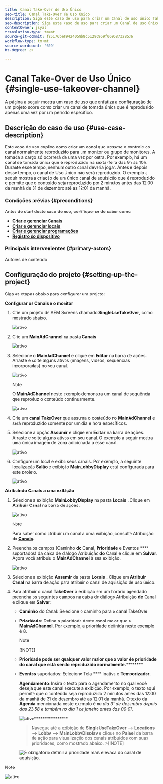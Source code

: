 ```yaml
---
title: Canal Take-Over de Uso Único
seo-title: Canal Take-Over de Uso Único
description: Siga este caso de uso para criar um Canal de uso único Take-Over.
seo-description: Siga este caso de uso para criar um Canal de uso único Take-Over.
contentOwner: jsyal
translation-type: tm+mt
source-git-commit: f25176be89424059b8c51296969f069687328536
workflow-type: tm+mt
source-wordcount: '629'
ht-degree: 2%

---
```



# Canal Take-Over de Uso Único {#single-use-takeover-channel}

A página a seguir mostra um caso de uso que enfatiza a configuração de um projeto sobre como criar um canal de tomada única que é reproduzido apenas uma vez por um período específico.


## Descrição do caso de uso {#use-case-description}

Este caso de uso explica como criar um canal que *assume* o controle do canal normalmente reproduzido para um monitor ou grupo de monitores. A tomada a cargo só ocorrerá de uma vez por outra.
Por exemplo, há um canal de tomada única que é reproduzido na sexta-feira das 9h às 10h. Durante esse tempo, nenhum outro canal deveria jogar. Antes e depois desse tempo, o canal de Uso Único não será reproduzido. O exemplo a seguir mostra a criação de um único canal de aquisição que é reproduzido e permite que o conteúdo seja reproduzido por 2 minutos antes das 12:00 da manhã de 31 de dezembro até as 12:01 da manhã.

### Condições prévias {#preconditions}

Antes de start deste caso de uso, certifique-se de saber como:

* **[Criar e gerenciar Canais](managing-channels.md)**
* **[Criar e gerenciar locais](managing-locations.md)**
* **[Criar e gerenciar programações](managing-schedules.md)**
* **[Registro do dispositivo](device-registration.md)**

### Principais intervenientes {#primary-actors}

Autores de conteúdo

## Configuração do projeto {#setting-up-the-project}

Siga as etapas abaixo para configurar um projeto:

**Configurar os Canais e o monitor**

1. Crie um projeto de AEM Screens chamado **SingleUseTakeOver**, como mostrado abaixo.

   ![ativo](assets/single-takeover1.png)

1. Crie um **MainAdChannel** na pasta **Canais** .

   ![ativo](assets/single-takeover2.png)

1. Selecione o **MainAdChannel** e clique em **Editar** na barra de ações. Arraste e solte alguns ativos (imagens, vídeos, sequências incorporadas) no seu canal.

   ![ativo](assets/single-takeover2.png)


   >[!NOTE]
   >O **MainAdChannel** neste exemplo demonstra um canal de sequência que reproduz o conteúdo continuamente.

   ![ativo](assets/single-takeover3.png)

1. Crie um **canal TakeOver** que assuma o conteúdo no **MainAdChannel** e será reproduzido somente por um dia e hora específicos.

1. Selecione a opção **Assumir** e clique em **Editar** na barra de ações. Arraste e solte alguns ativos em seu canal. O exemplo a seguir mostra uma única imagem de zona adicionada a esse canal.

   ![ativo](assets/single-takeover4.png)

1. Configure um local e exiba seus canais. Por exemplo, a seguinte localização **Salão** e exibição **MainLobbyDisplay** está configurada para este projeto.

   ![ativo](assets/single-takeover5.png)

**Atribuindo Canais a uma exibição**

1. Selecione a exibição **MainLobbyDisplay** na pasta **Locais** . Clique em **Atribuir Canal** na barra de ações.

   ![ativo](assets/single-takeover6.png)

   >[!NOTE]
   >Para saber como atribuir um canal a uma exibição, consulte Atribuição de **[Canais](channel-assignment.md)**.

1. Preencha os campos (Caminho **do** Canal, **Prioridade** e Eventos **** suportados) da caixa de diálogo Atribuição **do** Canal e clique em **Salvar**. Agora você atribuiu o **MainAdChannel** à sua exibição.

   ![ativo](assets/single-takeover7.png)

1. Selecione a exibição **Assumir** da pasta **Locais** . Clique em **Atribuir Canal** na barra de ação para atribuir o canal de aquisição de uso único.

1. Para atribuir o canal **TakeOver** à exibição em um horário agendado, preencha os seguintes campos na caixa de diálogo Atribuição **de** Canal e clique em **Salvar**:

   * **Caminho** do Canal: Selecione o caminho para o canal TakeOver
   * **Prioridade**: Defina a prioridade deste canal maior que o **MainAdChannel**. Por exemplo, a prioridade definida neste exemplo é 8.
      >[!NOTE]
      >[!NOTE]

   * **Prioridade pode ser qualquer valor maior que o valor de prioridade do canal que está sendo reproduzido normalmente.**********
   * **Eventos** suportados: Selecione Tela **** inativa e **Temporizador**.

      **Agendamento**: Insira o texto para o agendamento no qual você deseja que este canal execute a exibição. Por exemplo, o texto aqui permite que o conteúdo seja reproduzido 2 minutos antes das 12:00 da manhã de 31 de dezembro até as 12:01 da manhã.
O texto da **Agenda** mencionada neste exemplo é *no dia 31 de dezembro depois das 23:58 e também no dia 1 de janeiro antes das 00:01*.

      ![ativo](assets/single-takeover8.png)****************

      >Navegue até a exibição de **SingleUseTakeOver** —> **Locations** —> **Lobby** —> **MainLobbyDisplay** e clique no **Painel** da barra de ação para visualização dos canais atribuídos com suas prioridades, como mostrado abaixo.      >[!NOTE]


      ![É obrigatório definir a prioridade mais elevada do canal de aquisição.](assets/single-takeover9.png)

>[!NOTE]
>
>![ativo](assets/single-takeover9.png)

